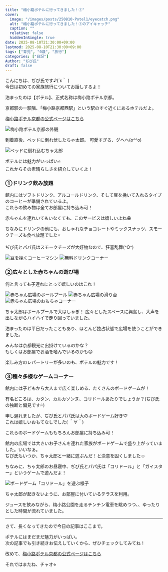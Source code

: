 ```yaml
---
title: "梅小路ポテルに行ってきました！①"
cover:
  image: "/images/posts/250810-Potel1/eyecatch.png"
  alt: "梅小路ポテルに行ってきました！①のアイキャッチ"
  caption: ""
  relative: false
  hiddenInSingle: true
date: 2025-08-10T21:30:00+09:00
lastmod: 2025-08-10T21:30:00+09:00
tags: ["育児", "0歳", "旅行"]
categories: ["日記"]
Author: "ぢぴ氏"
draft: false
---
```


こんにちは、ぢぴ氏です♪(´ε｀ )  
今日は初めての家族旅行についてお話しするよ！

泊まったのは【ポテル】、正式名称は梅小路ポテル京都。

京都駅の一駅隣、「梅小路京都西駅」という駅のすぐ近くにあるホテルだよ。

[梅小路ポテル京都の公式ページはこちら](https://www.potel.jp/kyoto/)

![梅小路ポテル京都の外観](/images/posts/250810-Potel1/potel.png)

到着直後、ベッドに倒れ伏したちゃ太郎。
可愛すぎる、グヘヘ(o^^o)

![ベッドに倒れ込むちゃ太郎](/images/posts/250810-Potel1/chataro.jpg)


ポテルには魅力がいっぱい⭐️  
これからその素晴らしさを紹介していくよ！

### ①ドリンク飲み放題
館内にはソフトドリンク、アルコールドリンク、そして豆を挽いて入れるタイプのコーヒーが準備されているよ。  
これらの飲み物は全てお部屋に持ち込み可！

赤ちゃんを連れいてもいなくても、このサービスは嬉しいよね😀

ちなみにドリンクの他にも、おしゃれなチョコレートやミックスナッツ、スモークチーズも食べ放題でした⭐️

ぢぴ氏とパパ氏はスモークチーズが大好物なので、狂喜乱舞(^O^)

![豆を挽くコーヒーマシン](/images/posts/250810-Potel1/coffee1.png)
![無料ドリンクコーナー](/images/posts/250810-Potel1/coffee2.jpg)

### ②広々とした赤ちゃんの遊び場
何と言っても子連れにとって嬉しいのはこれ！

![赤ちゃん広場のボールプール](/images/posts/250810-Potel1/park0.jpg)
![赤ちゃん広場の滑り台](/images/posts/250810-Potel1/park1.jpg)
![赤ちゃん広場のおもちゃコーナー](/images/posts/250810-Potel1/park2.jpg)

ちゃ太郎はボールプールで大はしゃぎ！
広々としたスペースに興奮し、大声を出しながらハイハイで走り回っていました。

泊まったのは平日だったこともあり、ほとんど独占状態で広場を使うことができました。

みんなは京都観光に出掛けているのかな？  
もしくはお部屋でお酒を嗜んでいるのかも😊

楽しみ方のレパートリーが多いのも、ポテルの魅力です！

### ③種々多様なゲームコーナー
館内には子どもから大人まで広く楽しめる、たくさんのボードゲームが！

有名どころは、カタン、カルカソンヌ、コリドールあたりでしょうか？(ぢぴ氏の独断と偏見です💦)

申し遅れましたが、ぢぴ氏とパパ氏は大のボードゲーム好き♡  
これは嬉しいおもてなしでした( ＾∀＾)

これらのボードゲームももちろんお部屋に持ち込み可！

館内の広場では大きいお子さんを連れた家族がボードゲームで盛り上がっていました。いいなぁ。  
ぢぴ氏もいつか、ちゃ太郎と一緒に遊ぶんだ！と決意を固くしました☺️

ちなみに、ちゃ太郎のお昼寝中、ぢぴ氏とパパ氏は「コリドール」と「ガイスター」というゲームで遊んだよ！

![ボードゲーム「コリドール」を遊ぶ様子](/images/posts/250810-Potel1/game.jpg)

ちゃ太郎が起きないように、お部屋に付いているテラスを利用。

ジュースを飲みながら、梅小路公園を走るチンチン電車を眺めつつ、、ゆったりとした時間が流れていました。

---

さて、長くなってきたので今日の記事はここまで。

ポテルにはまだまだ魅力がいっぱい。  
次の記事でも引き続きお伝えしていくから、ぜひチェックしてみてね！

改めて、[梅小路ポテル京都の公式ページはこちら](https://www.potel.jp/kyoto/)

それではまたね、チャオ⭐︎










